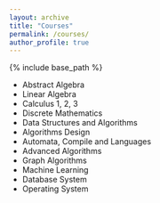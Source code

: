 ```yaml
---
layout: archive
title: "Courses"
permalink: /courses/
author_profile: true
---
```


{% include base_path %}

* Abstract Algebra
* Linear Algebra
* Calculus 1, 2, 3
* Discrete Mathematics
* Data Structures and Algorithms
* Algorithms Design
* Automata, Compile and Languages
* Advanced Algorithms
* Graph Algorithms
* Machine Learning
* Database System
* Operating System
